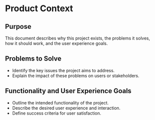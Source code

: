 # Product Context

## Purpose

This document describes why this project exists, the problems it solves, how it should work, and the user experience goals.

## Problems to Solve

- Identify the key issues the project aims to address.
- Explain the impact of these problems on users or stakeholders.

## Functionality and User Experience Goals

- Outline the intended functionality of the project.
- Describe the desired user experience and interaction.
- Define success criteria for user satisfaction.
